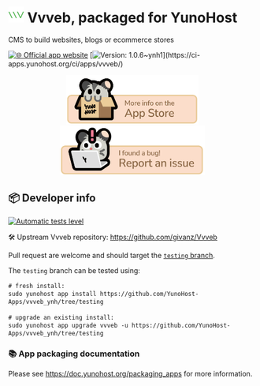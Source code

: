 <!--
N.B.: This README was automatically generated by <https://github.com/YunoHost/apps_tools/blob/main/readme_generator>
It shall NOT be edited by hand.
-->

<h1>
  <img src="https://raw.githubusercontent.com/YunoHost/apps/main/logos/vvveb.png" width="32px" alt="Logo of Vvveb">
  Vvveb, packaged for YunoHost
</h1>

CMS to build websites, blogs or ecommerce stores

[![🌐 Official app website](https://img.shields.io/badge/Official_app_website-darkgreen?style=for-the-badge)](https://www.vvveb.com/)
[![Version: 1.0.6~ynh1](https://img.shields.io/badge/Version-1.0.6~ynh1-rgba(0,150,0,1)?style=for-the-badge)](https://ci-apps.yunohost.org/ci/apps/vvveb/)

<div align="center">
<a href="https://apps.yunohost.org/app/vvveb"><img height="100px" src="https://github.com/YunoHost/yunohost-artwork/raw/refs/heads/main/badges/neopossum-badges/badge_more_info_on_the_appstore.svg"/></a>
<a href="https://github.com/YunoHost-Apps/vvveb_ynh/issues"><img height="100px" src="https://github.com/YunoHost/yunohost-artwork/raw/refs/heads/main/badges/neopossum-badges/badge_report_an_issue.svg"/></a>
</div>

## 📦 Developer info

[![Automatic tests level](https://apps.yunohost.org/badge/cilevel/vvveb)](https://ci-apps.yunohost.org/ci/apps/vvveb/)

🛠️ Upstream Vvveb repository: <https://github.com/givanz/Vvveb>

Pull request are welcome and should target the [`testing` branch](https://github.com/YunoHost-Apps/vvveb_ynh/tree/testing).

The `testing` branch can be tested using:
```
# fresh install:
sudo yunohost app install https://github.com/YunoHost-Apps/vvveb_ynh/tree/testing

# upgrade an existing install:
sudo yunohost app upgrade vvveb -u https://github.com/YunoHost-Apps/vvveb_ynh/tree/testing
```

### 📚 App packaging documentation

Please see <https://doc.yunohost.org/packaging_apps> for more information.
